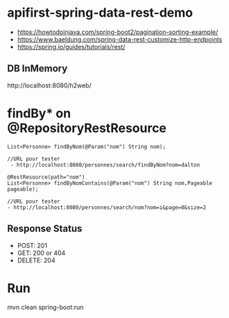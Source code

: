 # apifirst-spring-data-rest-demo

- https://howtodoinjava.com/spring-boot2/pagination-sorting-example/
- https://www.baeldung.com/spring-data-rest-customize-http-endpoints
- https://spring.io/guides/tutorials/rest/

## DB  InMemory

http://localhost:8080/h2web/

# findBy* on @RepositoryRestResource

```
List<Personne> findByNom(@Param("nom") String nom);

//URL pour tester
 - http://localhost:8080/personnes/search/findByNom?nom=dalton
```



```
@RestResource(path="nom")
List<Personne> findByNomContains(@Param("nom") String nom,Pageable pageable);

//URL pour tester
- http://localhost:8080/personnes/search/nom?nom=i&page=0&size=2
```

## Response Status
- POST: 201
- GET:  200 or 404
- DELETE: 204
# Run
mvn clean  spring-boot:run
